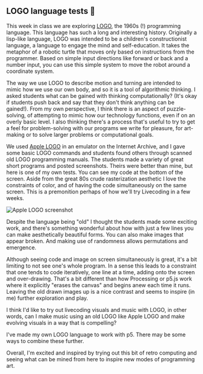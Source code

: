 ## LOGO language tests 🐢

This week in class we are exploring [LOGO](https://en.wikipedia.org/wiki/Logo_(programming_language)), the 1960s (!) programming language. This language has such a long and interesting history. Originally a lisp-like language, LOGO was intended to be a children's constructionist language, a language to engage the mind and self-education. It takes the metaphor of a robotic turtle that moves only based on instructions from the programmer. Based on simple input directions like forward or back and a number input, you can use this simple system to move the robot around a coordinate system. 

The way we use LOGO to describe motion and turning are intended to mimic how we use our own body, and so it is a tool of algorithmic thinking. I asked students what can be gained with thinking computationally? (It's okay if students push back and say that they don't think anything can be gained!). From my own perspective, I think there is an aspect of puzzle-solving, of attempting to mimic how our technology functions, even if on an overly basic level. I also thinking there's a process that's useful to try to get a feel for problem-solving with our programs we write for pleasure, for art-making or to solve larger problems or computational goals. 

We used [Apple LOGO](https://archive.org/details/Apple_Logo_II) in an emulator on the Internet Archive, and I gave some basic LOGO commands and students found others through scanned old LOGO programming manuals. The students made a variety of great short programs and posted screenshots. Theirs were better than mine, but here is one of my own tests. You can see my code at the bottom of the screen. Aside from the great 80s crude rasterization aesthetic I love the constraints of color, and of having the code simultaneously on the same screen. This is a premonition perhaps of how we'll try Livecoding in a few weeks.

![Apple LOGO screenshot]({{site.baseurl}}/images/MAME__Apple___e_enhanced_apple2ee_Mozilla_Firefox_2_5_2021_3_34_12_AM.png)

Despite the language being "old" I thought the students made some exciting work, and there's something wonderful about how with just a few lines you can make aesthetically beautiful forms. You can also make images that appear broken. And making use of randomness allows permutations and emergence. 

Although seeing code and image on screen simultaneously is great, it's a bit limiting to not see one's whole program. In a sense this leads to a constraint that one tends to code iteratively, one line at a time, adding onto the screen and over-drawing. That's a bit different than how Processing or p5.js work where it explicitly "erases the canvas" and begins anew each time it runs. Leaving the old drawn images up is a nice contrast and seems to inspire (in me) further exploration and play.

I think I'd like to try out livecoding visuals and music with LOGO, in other words, can I make music using an old LOGO like Apple LOGO and make evolving visuals in a way that is compelling? 

I've made my own LOGO language to work with p5. There may be some ways to combine these further.

Overall, I'm excited and inspired by trying out this bit of retro computing and seeing what can be mined from here to inspire new modes of programming art.

